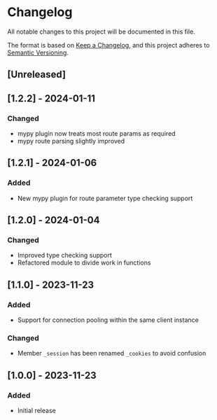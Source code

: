 # Changelog
All notable changes to this project will be documented in this file.

The format is based on [Keep a Changelog](https://keepachangelog.com/en/1.0.0/),
and this project adheres to [Semantic Versioning](https://semver.org/spec/v2.0.0.html).

## [Unreleased]

## [1.2.2] - 2024-01-11

### Changed
- mypy plugin now treats most route params as required
- mypy route parsing slightly improved

## [1.2.1] - 2024-01-06

### Added
- New mypy plugin for route parameter type checking support

## [1.2.0] - 2024-01-04

### Changed
- Improved type checking support
- Refactored module to divide work in functions

## [1.1.0] - 2023-11-23

### Added
- Support for connection pooling within the same client instance

### Changed
- Member `_session` has been renamed `_cookies` to avoid confusion

## [1.0.0] - 2023-11-23

### Added
- Initial release
